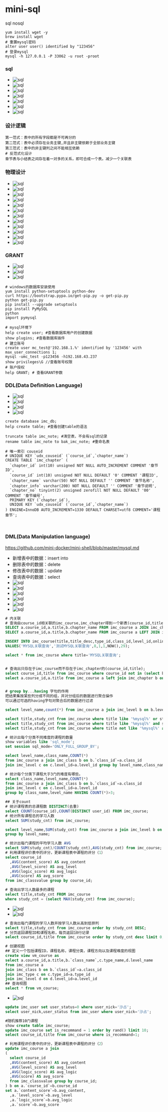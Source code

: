 # mini-sql
sql nosql

```shell
yum install wget -y
brew install wget
# 重置mysql密码
alter user user() identified by "123456"
# 登录mysql
mysql -h 127.0.0.1 -P 33062 -u root -proot

```

### sql
- ![sql](https://github.com/mini-docker/mini-sql/blob/master/img/1.png)
- ![sql](https://github.com/mini-docker/mini-sql/blob/master/img/2.png)
- ![sql](https://github.com/mini-docker/mini-sql/blob/master/img/3.png)
- ![sql](https://github.com/mini-docker/mini-sql/blob/master/img/4.png)
- ![sql](https://github.com/mini-docker/mini-sql/blob/master/img/5.png)
- ![sql](https://github.com/mini-docker/mini-sql/blob/master/img/6.png)
- ![sql](https://github.com/mini-docker/mini-sql/blob/master/img/7.png)

### 设计逻辑
```shell
第一范式：表中的所有字段都是不可再分的
第二范式：表中必须存在业务主键,并且非主键依赖于全部业务主键
第三范式：表中的非主键列之间不能相互依赖
# 反范式化设计
章节表与小结表之间存在着一对多的关系，即可合成一个表。减少一个关联表
```
### 物理设计
- ![sql](https://github.com/mini-docker/mini-sql/blob/master/img/8.png)
- ![sql](https://github.com/mini-docker/mini-sql/blob/master/img/9.png)
- ![sql](https://github.com/mini-docker/mini-sql/blob/master/img/10.png)
- ![sql](https://github.com/mini-docker/mini-sql/blob/master/img/11.png)
- ![sql](https://github.com/mini-docker/mini-sql/blob/master/img/12.png)
- ![sql](https://github.com/mini-docker/mini-sql/blob/master/img/13.png)
- ![sql](https://github.com/mini-docker/mini-sql/blob/master/img/14.png)
- ![sql](https://github.com/mini-docker/mini-sql/blob/master/img/15.png)
- ![sql](https://github.com/mini-docker/mini-sql/blob/master/img/16.png)
- ![sql](https://github.com/mini-docker/mini-sql/blob/master/img/17.png)
- ![sql](https://github.com/mini-docker/mini-sql/blob/master/img/18.png)
- ![sql](https://github.com/mini-docker/mini-sql/blob/master/img/19.png)
### GRANT
- ![sql](https://github.com/mini-docker/mini-sql/blob/master/img/20.png)
- ![sql](https://github.com/mini-docker/mini-sql/blob/master/img/21.png)
- ![sql](https://github.com/mini-docker/mini-sql/blob/master/img/22.png)

```shell
# windows的数据库安装使用
yum install python-setuptools python-dev
curl https://bootstrap.pypa.io/get-pip.py -o get-pip.py
python get-pip.py
pip install --upgrade setuptools
pip install PyMySQL
python 
import pymysql

# mysql环境下
help create user; #查看数据库用户的创建数据
show plugins; #查看数据库插件
# 建立账号
create user mc_test@'192.168.1.%' identified by '123456' with max_user_connections 1;
mysql -umc_test -p123456 -h192.168.43.237
show privileges\G //查看账号权限
# 账户授权
help GRANT; # 查看GRANT参数

```
### DDL(Data Definition Language)
- ![sql](https://github.com/mini-docker/mini-sql/blob/master/img/23.png)
- ![sql](https://github.com/mini-docker/mini-sql/blob/master/img/24.png)
- ![sql](https://github.com/mini-docker/mini-sql/blob/master/img/25.png)
- ![sql](https://github.com/mini-docker/mini-sql/blob/master/img/26.png)
```shell
create database imc_db;
help create table; #查看创建table的语法

truncate table imc_note; #清空表，不会有sql的记录
rename table imc_note to bak_imc_note; #重命名表

# 唯一索引 couseid
# UNIQUE KEY `udx_couseid` (`course_id`,`chapter_name`)
CREATE TABLE `imc_chapter` (
  `chapter_id` int(10) unsigned NOT NULL AUTO_INCREMENT COMMENT '章节ID',
  `course_id` int(10) unsigned NOT NULL DEFAULT '0' COMMENT '课程ID',
  `chapter_name` varchar(50) NOT NULL DEFAULT '' COMMENT '章节名称',
  `chapter_info` varchar(200) NOT NULL DEFAULT '' COMMENT '章节说明',
  `chapter_no` tinyint(2) unsigned zerofill NOT NULL DEFAULT '00' COMMENT '章节编号',
  PRIMARY KEY (`chapter_id`),
  UNIQUE KEY `udx_couseid` (`course_id`,`chapter_name`)
) ENGINE=InnoDB AUTO_INCREMENT=1330 DEFAULT CHARSET=utf8 COMMENT='课程章节';



```

### DML(Data Manipulation language)
https://github.com/mini-docker/mini-shell/blob/master/mysql.md
- 新增表中的数据：insert into
- 删除表中的数据：delete
- 修改表中的数据：update
- 查询表中的数据：select
- ![sql](https://github.com/mini-docker/mini-sql/blob/master/img/27.png)
- ![sql](https://github.com/mini-docker/mini-sql/blob/master/img/28.png)
- ![sql](https://github.com/mini-docker/mini-sql/blob/master/img/29.png)
- ![sql](https://github.com/mini-docker/mini-sql/blob/master/img/30.png)
- ![sql](https://github.com/mini-docker/mini-sql/blob/master/img/31.png)
- ![sql](https://github.com/mini-docker/mini-sql/blob/master/img/32.png)

```sql
# 内关联
# 查询由course_id相关联的imc_course,imc_chapter得到一个新表(course_id,title,chapter_name)
SELECT a.course_id,a.title,b.chapter_name FROM imc_course a JOIN imc_chapter b ON b.course_id=a.course_id;
SELECT a.course_id,a.title,b.chapter_name FROM imc_course a LEFT JOIN imc_chapter b ON b.course_id=a.course_id where title='MYSQL关联查询';

INSERT INTO imc_course(title,title_desc,type_id,class_id,level_id,online_time,user_id)
VALUES('MYSQL关联查询','测试MYSQL关联查询',8,1,1,NOW(),29);

select * from imc_course where title='MYSQL关联查询';


# 查询出只存在于imc_course而不存在于imc_chapter的(course_id,title);
select course_id,title from imc_course where course_id not in (select b.course_id from imc_chapter b);
select a.course_id,a.title from imc_course a left join imc_chapter b on b.course_id=a.course_id where b.course_id is null;


# group by...having 字句的作用
把结果集按某些列分成不同的组，并对分组后的数据进行聚合操作
可以通过可选的having字句对聚合后的数据进行过滤

select level_name,count(*) from imc_course a join imc_level b on b.level_id=a.level_id group by level_name;

select title,study_cnt from imc_course where title like '%mysql%' or study_cnt>5000;
select title,study_cnt from imc_course where title like '%mysql%' and study_cnt<5000;
select title,study_cnt from imc_course where title not like '%mysql%' and study_cnt>5000;

# 统计出每个分类不同难度的课程的数量
show variables like 'sql_mode';
set session sql_mode='ONLY_FULL_GROUP_BY';

select level_name,class_name,COUNT(*)
from imc_course a join imc_class b on b.`class_id`=a.class_id
join imc_level c on c.level_id=a.level_id group by level_name,class_name;

# 统计每个分类下课程大于3门的难度有哪些。
select class_name,level_name,COUNT(*)
from imc_course a join imc_class b on b.`class_id`=a.class_id 
join imc_level c on c.level_id=a.level_id 
group by class_name,level_name HAVING COUNT(*)>3;

## 关于count
# 统计课程表的总课程数 DISTINCT(去重)
select COUNT(course_id),COUNT(DISTINCT user_id) FROM imc_course;
# 统计所有课程总的学习人数
select SUM(study_cnt) from imc_course;

select level_name,SUM(study_cnt) from imc_course a join imc_level b on b.level_id=a.level_id
group by level_name;

# 统计出每门课程的平均学习人数 AVG
select SUM(study_cnt)/COUNT(study_cnt),AVG(study_cnt) from imc_course;
# 利用课程评价表中的评分，更新课程表中课程的评分（1）
select course_id
  ,AVG(content_score) AS avg_content
  ,AVG(level_score) AS avg_level
  ,AVG(logic_score) AS avg_logic
  ,AVG(score) AS avg_score
from imc_classvalue group by course_id;

# 查询出学习人数最多的课程
select title,study_cnt FROM imc_course
where study_cnt = (select MAX(study_cnt) from imc_course);

```
- ![sql](https://github.com/mini-docker/mini-sql/blob/master/img/33.png)
- ![sql](https://github.com/mini-docker/mini-sql/blob/master/img/34.png)
```sql
# 查询出每门课程的学习人数并按学习人数从高到低排列
select title,study_cnt from imc_course order by study_cnt DESC;
# 分页返回课程ID和课程名称，每页返回10行记录
select course_id,title from imc_course order by study_cnt desc limit 0,10
```
```sql
# 创建视图
## 定义一个包括课程ID，课程名称，课程分类，课程方向以及课程难度的视图
create view vm_course as
select a.course_id,a.title,b.`class_name`,c.type_name,d.level_name
from imc_course a
join imc_class b on b.`class_id`=a.class_id
join imc_type c on c.type_id=a.type_id
join imc_level d on d.level_id=a.level_id
## 查询视图
select * from vm_course;
```
- ![sql](https://github.com/mini-docker/mini-sql/blob/master/img/35.png)
```sql
update imc_user set user_status=0 where user_nick='沙占';
select user_nick,user_status from imc_user where user_nick='沙占';

#随机推荐10门课程
show create table imc_course;
update imc_course set is_recommand = 1 order by rand() limit 10;
select course_id,title from imc_course where is_recommand=1;

# 利用课程评价表中的评分，更新课程表中课程的评分（2）
update imc_course a join 
(
  select course_id
  ,AVG(content_score) AS avg_content
  ,AVG(level_score) AS avg_level
  ,AVG(logic_score) AS avg_logic
  ,AVG(score) AS avg_score
  from imc_classvalue group by course_id;
) b on a.`course_id`=b.course_id
set a.`content_score`=b.avg_content,
  ,a.`level_score`=b.avg_level
  ,a.`logic_score`=b.avg_logic
  ,a.`score`=b.avg_score


```





